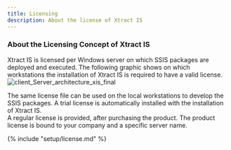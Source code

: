 ```yaml
---
title: Licensing
description: About the license of Xtract IS
---
```



<!---Xtract IS cannot be used outside SSIS,
which is why an SQL Server license is required, even if the SQL Server database is not used.-->

<!---
| Component   | ERP | BW | Enterprise <br> License | Ultimate <br> License |
|-------------|:-----:|:----:|:--------------------:|:------------------:|
| Table       | R   | R  | X                  | X                |
| BAPI        | R/W  | R/W | X                  | X                |
| Query       | R   |    | X                  | X                |
| ABAP Report | R   |    |                    | X                |
| DeltaQ      | R   | R  |                    | X                |
| BW Cube     |     | R  | X                  | X                |
| Hierarchy   |     | R  |                    | X                |
| OHS         |     | R  |                    | X                |
| BW Loader   |     | W  |                    | X                | 
| ODP         | R | R |  | X |
-->


### About the Licensing Concept of Xtract IS

Xtract IS is licensed per Windows server on which SSIS packages are deployed and executed. 
The following graphic shows on which workstations the installation of Xtract IS is required to have a valid license.   
![client_Server_architecture_xis_final](../../assets/images/documentation/setup/xis/client_server_xis.png)<br>

The same license file can be used on the local workstations to develop the SSIS packages.
A trial license is automatically installed with the installation of Xtract IS. <br>
A regular license is provided, after purchasing the product. The product license is bound to your company and a specific server name. 

{% include "setup/license.md" %}


